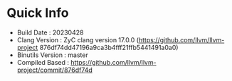 # Quick Info
* Build Date : 20230428
* Clang Version : ZyC clang version 17.0.0 (https://github.com/llvm/llvm-project 876df74dd47196a9ca3b4fff21ffb5441491a0a0)
* Binutils Version : master
* Compiled Based : https://github.com/llvm/llvm-project/commit/876df74d

